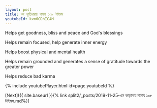 ```yaml
---
layout: post
title: ওম দ্যূতিধারায় নামায ১০৮ টাইমস
youtubeId: kvm6CDhIC4M
---
```

 
 
Helps get goodness, bliss and peace and God's blessings
 
Helps remain focused, help generate inner energy 
 
Helps boost physical and mental health 
 
Helps remain grounded and generates a sense of gratitude towards the greater power 
 
Helps reduce bad karma
 
 
 
 


{% include youtubePlayer.html id=page.youtubeId %}
 
[Next]({{ site.baseurl }}{% link  split2/_posts/2019-11-25-ওম ভাড়াদায় নামায ১০৮ টাইমস.md%})
 
